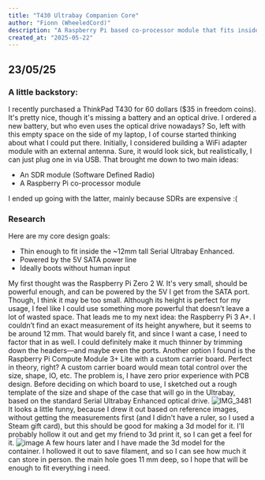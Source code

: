 ```yaml
---
title: "T430 Ultrabay Companion Core"
author: "Fionn (WheeledCord)"
description: "A Raspberry Pi based co-processor module that fits inside the ThinkPad T430 (And hopefully similar models) Ultrabay."
created_at: "2025-05-22"
---
```


## 23/05/25
### A little backstory:

I recently purchased a ThinkPad T430 for 60 dollars ($35 in freedom coins). It's pretty nice, though it's missing a battery and an optical drive. I ordered a new battery, but who even uses the optical drive nowadays? So, left with this empty space on the side of my laptop, I of course started thinking about what I could put there. Initially, I considered building a WiFi adapter module with an external antenna. Sure, it would look sick, but realistically, I can just plug one in via USB. That brought me down to two main ideas:

- An SDR module (Software Defined Radio)
- A Raspberry Pi co-processor module

I ended up going with the latter, mainly because SDRs are expensive :(

### Research
Here are my core design goals:
- Thin enough to fit inside the ~12mm tall Serial Ultrabay Enhanced.
- Powered by the 5V SATA power line
- Ideally boots without human input

My first thought was the Raspberry Pi Zero 2 W. It's very small, should be powerful enough, and can be powered by the 5V I get from the SATA port. Though, I think it may be too small. Although its height is perfect for my usage, I feel like I could use something more powerful that doesn’t leave a lot of wasted space. That leads me to my next idea: the Raspberry Pi 3 A+. I couldn’t find an exact measurement of its height anywhere, but it seems to be around 12 mm. That would barely fit, and since I want a case, I need to factor that in as well. I could definitely make it much thinner by trimming down the headers—and maybe even the ports. Another option I found is the Raspberry Pi Compute Module 3+ Lite with a custom carrier board. Perfect in theory, right? A custom carrier board would mean total control over the size, shape, IO, etc. The problem is, I have zero prior experience with PCB design. Before deciding on which board to use, I sketched out a rough template of the size and shape of the case that will go in the Ultrabay, based on the standard Serial Ultrabay Enhanced optical drive.
![IMG_3481](https://github.com/user-attachments/assets/9df797d9-3733-4b6c-aa58-ce4df23fb898)
It looks a little funny, because I drew it out based on reference images, without getting the measurements first (and I didn't have a ruler, so I used a Steam gift card), but this should be good for making a 3d model for it. I'll probably hollow it out and get my friend to 3d print it, so I can get a feel for it. 
![image](https://github.com/user-attachments/assets/53f3d6d3-d7ec-42be-a7cd-015ad86d6c5a)
A few hours later and I have made the 3d model for the container. I hollowed it out to save filament, and so I can see how much it can store in person. the main hole goes 11 mm deep, so I hope that will be enough to fit everything i need.

